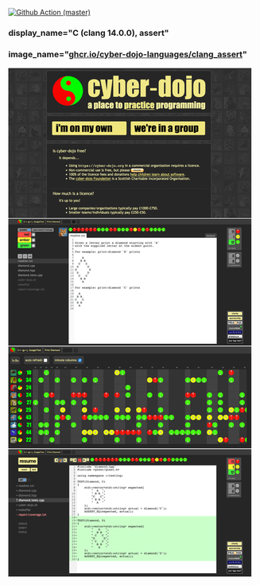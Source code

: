[![Github Action (master)](https://github.com/cyber-dojo-start-points/clang-assert/actions/workflows/main.yml/badge.svg)](https://github.com/cyber-dojo-start-points/clang-assert/actions)

### display_name="C (clang 14.0.0), assert"
### image_name="[ghcr.io/cyber-dojo-languages/clang_assert](https://hub.docker.com/repository/docker/cyberdojofoundation/clang_assert)"

![cyber-dojo.org home page](https://github.com/cyber-dojo/cyber-dojo/blob/master/shared/home_page_snapshot.png)

